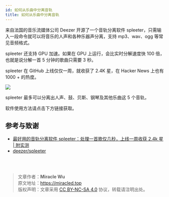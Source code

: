 ```yaml
---
id: 如何从乐曲中分离音轨
title: 如何从乐曲中分离音轨
---
```


来自法国的音乐流媒体公司 Deezer 开源了一个音轨分离软件 spleeter，只需输入一段命令就可以将音乐的人声和各种乐器声分离，支持 mp3、wav、ogg 等常见音频格式。

spleeter 还支持 GPU 加速。如果在 GPU 上运行，会比实时分解速度快 100 倍，也就是说分解一首 5 分钟的歌曲只需要 3 秒。

spleeter 在 GitHub 上线仅仅一周，就收获了 2.4K 星，在 Hacker News 上也有 1000 + 的热度。

![](https://wiki-media-1253965369.cos.ap-guangzhou.myqcloud.com/img/20200226183140.png)

spleeter 最多可以分离出人声、鼓、贝斯、钢琴及其他乐曲这 5 个音轨，

软件使用方法请点击下方链接获取。

## 参考与致谢

- [最好用的音轨分离软件 spleeter：处理一首歌仅几秒，上线一周收获 2.4k 星 | 附实测](https://mp.weixin.qq.com/s?__biz=MzIzNjc1NzUzMw==&mid=2247532681&idx=3&sn=c7bc26f0213fa0312a786fa2fd465f5b&chksm=e8d0f7fbdfa77eed70625a42c2ad800574fe301952a444cb3dd35673e53ea3e752e8bf49c2ba&mpshare=1&scene=1&srcid=0226sB3EJ9huMA0id2uBucus&sharer_sharetime=1582712814438&sharer_shareid=57baeb2b96d0cff9b17ac2c15b36602b&key=978925f044652b73b66c4df54323f27d8f5109365d82bdd9f7e6d4a616679c8d9e6375c8c749d7439727c84f8725549aa2e6f5ec7d67f9d0f997654aaa3fb044d7fdc7f1e5ce534ca1f5e79222d48b3e&ascene=1&uin=MTk5MDUwOTA0Mg%3D%3D&devicetype=Windows+10&version=62080079&lang=zh_CN&exportkey=AwWV8jvw4L2hSmy%2BVK7JL7k%3D&pass_ticket=%2B%2Fs5mqUBkUbYMJV1cZ6LLdT4rpwnoGiQAvz1QyQpMhfrKWb9GbpDgnop6Filiqkd)
- [deezer/spleeter](https://github.com/deezer/spleeter)

<br />

<br />

> 文章作者：**Miracle Wu**  
> 原文地址：<https://miracled.top>     
> 版权声明：文章采用 [CC BY-NC-SA 4.0](https://creativecommons.org/licenses/by/4.0/deed.zh) 协议，转载请注明出处。
